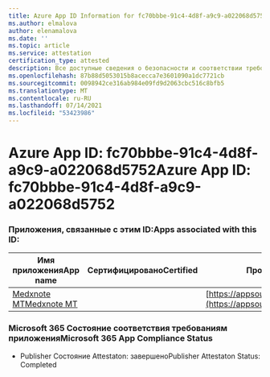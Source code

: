 ```yaml
---
title: Azure App ID Information for fc70bbbe-91c4-4d8f-a9c9-a022068d5752
ms.author: elmalova
author: elenamalova
ms.date: ''
ms.topic: article
ms.service: attestation
certification_type: attested
description: Все доступные сведения о безопасности и соответствии требованиям для fc70bbbe-91c4-4d8f-a9c9-a022068d5752.
ms.openlocfilehash: 87b88d5053015b8acecca7e3601090a1dc7721cb
ms.sourcegitcommit: 0098942ce316ab984e09fd9d2063cbc516c8bfb5
ms.translationtype: MT
ms.contentlocale: ru-RU
ms.lasthandoff: 07/14/2021
ms.locfileid: "53423986"
---
```

# <a name="azure-app-id-fc70bbbe-91c4-4d8f-a9c9-a022068d5752"></a><span data-ttu-id="09235-103">Azure App ID: fc70bbbe-91c4-4d8f-a9c9-a022068d5752</span><span class="sxs-lookup"><span data-stu-id="09235-103">Azure App ID: fc70bbbe-91c4-4d8f-a9c9-a022068d5752</span></span>


### <a name="apps-associated-with-this-id"></a><span data-ttu-id="09235-104">Приложения, связанные с этим ID:</span><span class="sxs-lookup"><span data-stu-id="09235-104">Apps associated with this ID:</span></span>
| <span data-ttu-id="09235-105">**Имя приложения**</span><span class="sxs-lookup"><span data-stu-id="09235-105">**App name**</span></span> | <span data-ttu-id="09235-106">**Сертифицировано**</span><span class="sxs-lookup"><span data-stu-id="09235-106">**Certified**</span></span> | <span data-ttu-id="09235-107">**Просмотр в AppSource**</span><span class="sxs-lookup"><span data-stu-id="09235-107">**View in AppSource**</span></span> |
|-|-|-|
| [<span data-ttu-id="09235-108">Medxnote MT</span><span class="sxs-lookup"><span data-stu-id="09235-108">Medxnote MT</span></span>](https://docs.microsoft.com/en-us/microsoft-365-app-certification/forward/WA200001823) |  | [https://appsource.microsoft.com/product/office/WA200001823](https://appsource.microsoft.com/product/office/WA200001823) |

### <a name="microsoft-365-app-compliance-status"></a><span data-ttu-id="09235-109">Microsoft 365 Состояние соответствия требованиям приложения</span><span class="sxs-lookup"><span data-stu-id="09235-109">Microsoft 365 App Compliance Status</span></span>
- <span data-ttu-id="09235-110">Publisher Состояние Attestaton: завершено</span><span class="sxs-lookup"><span data-stu-id="09235-110">Publisher Attestaton Status: Completed</span></span>
